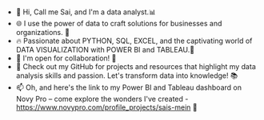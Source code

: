 * 🌟 Hi, Call me Sai, and I'm a data analyst.📊 <br />
* 🌐 I use the power of data to craft solutions for businesses and organizations. 💼 <br />
* 🔥 Passionate about PYTHON, SQL, EXCEL, and the captivating world of DATA VISUALIZATION with POWER BI and TABLEAU.🎨 <br />
* 🤝 I'm open for collaboration! 🤝 <br />
* 🌱 Check out my GitHub for projects and resources that highlight my data analysis skills and passion. Let's transform data into knowledge! 📚 <br />
* 📫 Oh, and here's the link to my Power BI and Tableau dashboard on Novy Pro – come explore the wonders I've created - https://www.novypro.com/profile_projects/sais-mein 🌠 <br />
